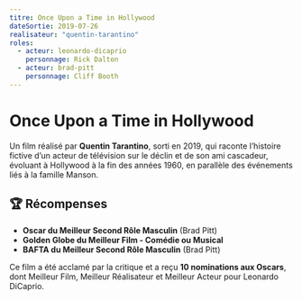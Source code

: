 ```yaml
---
titre: Once Upon a Time in Hollywood
dateSortie: 2019-07-26
realisateur: "quentin-tarantino"
roles:
  - acteur: leonardo-dicaprio
    personnage: Rick Dalton
  - acteur: brad-pitt
    personnage: Cliff Booth
---
```


# Once Upon a Time in Hollywood

Un film réalisé par **Quentin Tarantino**, sorti en 2019, qui raconte l’histoire fictive d’un acteur de télévision sur le déclin et de son ami cascadeur, évoluant à Hollywood à la fin des années 1960, en parallèle des événements liés à la famille Manson.

## 🏆 Récompenses

- **Oscar du Meilleur Second Rôle Masculin** (Brad Pitt)
- **Golden Globe du Meilleur Film - Comédie ou Musical**
- **BAFTA du Meilleur Second Rôle Masculin** (Brad Pitt)

Ce film a été acclamé par la critique et a reçu **10 nominations aux Oscars**, dont Meilleur Film, Meilleur Réalisateur et Meilleur Acteur pour Leonardo DiCaprio.
